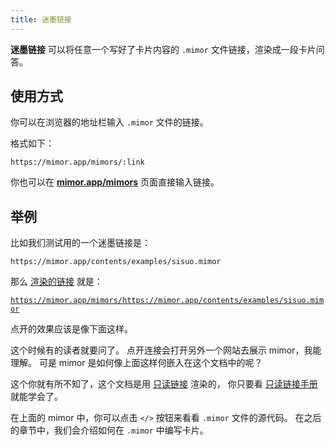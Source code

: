 ```yaml
---
title: 迷墨链接
---
```


**迷墨链接** 可以将任意一个写好了卡片内容的 `.mimor` 文件链接，渲染成一段卡片问答。

## 使用方式

你可以在浏览器的地址栏输入 `.mimor` 文件的链接。

格式如下：

```
https://mimor.app/mimors/:link
```

你也可以在 [**mimor.app/mimors**](https://mimor.app/mimors) 页面直接输入链接。

## 举例

比如我们测试用的一个迷墨链接是：

`https://mimor.app/contents/examples/sisuo.mimor`

那么 [渲染的链接](https://mimor.app/mimors/https://mimor.app/contents/examples/sisuo.mimor) 就是：

[`https://mimor.app/mimors/https://mimor.app/contents/examples/sisuo.mimor`](https://mimor.app/mimors/https://mimor.app/contents/examples/sisuo.mimor)

点开的效果应该是像下面这样。

<mimor src="https://mimor.app/contents/examples/sisuo.mimor" />

这个时候有的读者就要问了。
点开连接会打开另外一个网站去展示 mimor，我能理解。
可是 mimor 是如何像上面这样何嵌入在这个文档中的呢？

这个你就有所不知了，这个文档是用 [只读链接](https://readonly.link) 渲染的，
你只要看 [只读链接手册](https://readonly.link/manuals/https://readonly.link/contents/manual/zh.json) 就能学会了。

在上面的 mimor 中，你可以点击 `</>` 按钮来看看 `.mimor` 文件的源代码。
在之后的章节中，我们会介绍如何在 `.mimor` 中编写卡片。
